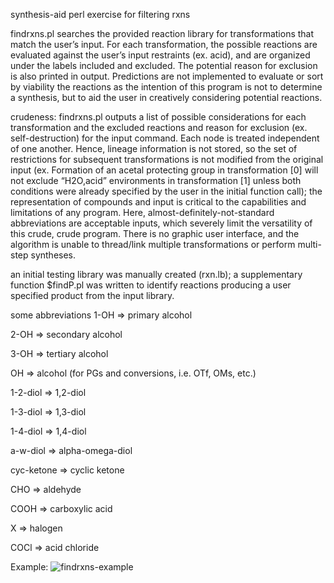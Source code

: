 synthesis-aid
perl exercise for filtering rxns

findrxns.pl searches the provided reaction library for transformations that match the user’s input. For each transformation, the possible reactions are evaluated against the user’s input restraints (ex. acid), and are organized under the labels included and excluded. The potential reason for exclusion is also printed in output. Predictions are not implemented to evaluate or sort by viability the reactions as the intention of this program is not to determine a synthesis, but to aid the user in creatively considering potential reactions.

crudeness: findrxns.pl outputs a list of possible considerations for each transformation and the excluded reactions and reason for exclusion (ex. self-destruction) for the input command. Each node is treated independent of one another. Hence, lineage information is not stored, so the set of restrictions for subsequent transformations is not modified from the original input (ex. Formation of an acetal protecting group in transformation [0] will not exclude “H2O,acid” environments in transformation [1] unless both conditions were already specified by the user in the initial function call); the representation of compounds and input is critical to the capabilities and limitations of any program. Here, almost-definitely-not-standard abbreviations are acceptable inputs, which severely limit the versatility of this crude, crude program. There is no graphic user interface, and the algorithm is unable to thread/link multiple transformations or perform multi-step syntheses.

an initial testing library was manually created (rxn.lb); a supplementary function $findP.pl was written to identify reactions producing a user specified product from the input library.

some abbreviations
1-OH	=> primary alcohol

2-OH  => secondary alcohol

3-OH  => tertiary alcohol

OH    => alcohol (for PGs and conversions, i.e. OTf, OMs, etc.)

1-2-diol  => 1,2-diol

1-3-diol  => 1,3-diol

1-4-diol  => 1,4-diol

a-w-diol  => alpha-omega-diol

cyc-ketone  => cyclic ketone

CHO	  => aldehyde

COOH  => carboxylic acid

X	    => halogen

COCl	=> acid chloride

Example: ![findrxns-example](https://github.com/lianx2/synthesis-aid/assets/69220047/2e0a8127-6f00-48c9-aae6-96cae235460b)

